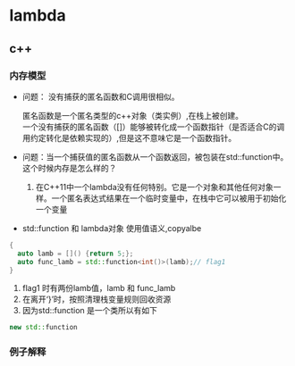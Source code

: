 # lambda
## c++
### 内存模型
- 问题： 没有捕获的匿名函数和C调用很相似。

  匿名函数是一个匿名类型的c++对象（类实例）,在栈上被创建。  
  一个没有捕获的匿名函数（[]）能够被转化成一个函数指针（是否适合C的调用约定转化是依赖实现的）,但是这不意味它是一个函数指针。

- 问题：当一个捕获值的匿名函数从一个函数返回，被包装在std::function中。这个时候内存是怎么样的？

  1. 在C++11中一个lambda没有任何特别。它是一个对象和其他任何对象一样。一个匿名表达式结果在一个临时变量中，在栈中它可以被用于初始化一个变量


- std::function 和 lambda对象 使用值语义,copyalbe
```C++
{
  auto lamb = []() {return 5;};
  auto func_lamb = std::function<int()>(lamb);// flag1
}
```
1. flag1 时有两份lamb值，lamb 和 func_lamb
2. 在离开‘}’时，按照清理栈变量规则回收资源
3. 因为std::function 是一个类所以有如下
```c++
new std::function
```
  
### 例子解释

```C++

```
